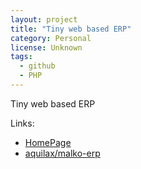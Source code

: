 ```yaml
---
layout: project
title: "Tiny web based ERP"
category: Personal
license: Unknown
tags:
  - github
  - PHP
---
```


Tiny web based ERP

Links:

* [HomePage](http://dev.horemag.net)
* [aquilax/malko-erp](https://github.com/aquilax/malko-erp)
